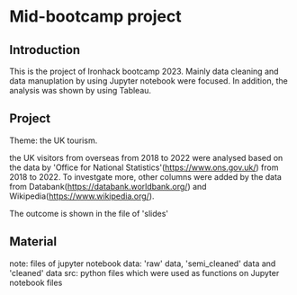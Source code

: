 # Mid-bootcamp project

## Introduction
This is the project of Ironhack bootcamp 2023. Mainly data cleaning and data manuplation by using Jupyter notebook were focused. In addition, the analysis was shown by using Tableau. 

## Project 
Theme: the UK tourism. 

the UK visitors from overseas from 2018 to 2022 were analysed based on the data by 'Office for National Statistics'(https://www.ons.gov.uk/) from 2018 to 2022. To investgate more, other columns were added by the data from Databank(https://databank.worldbank.org/) and Wikipedia(https://www.wikipedia.org/). 

The outcome is shown in the file of 'slides'

## Material 
note: files of jupyter notebook
data: 'raw' data, 'semi_cleaned' data and 'cleaned' data
src: python files which were used as functions on Jupyter notebook files



